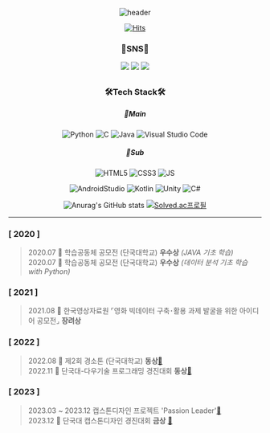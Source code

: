 <div align="center">
  
  ![header](https://capsule-render.vercel.app/api?type=waving&color=timeAuto&height=300&section=header&text=Se%20Jun&fontSize=90)
  
  [![Hits](https://hits.seeyoufarm.com/api/count/incr/badge.svg?url=https%3A%2F%2Fgithub.com%2FWaRoong2&count_bg=%2327364B&title_bg=%235F7D82&icon=&icon_color=%23FFFFFF&title=hits&edge_flat=false)]([https://hits.seeyoufarm.com](https://github.com/WaRoong2))
  
  ### 🐾SNS🐾
  <a href="https://www.instagram.com/unc._.3s/?hl=ko" target="_blank"><img src="https://img.shields.io/badge/unc._.3s-E4405F?style=for-the-badge&logo=instagram&logoColor=white"/></a>
  <a href="https://blog.naver.com/waroong2" target="_blank"><img src="https://img.shields.io/badge/diary-03C75A?style=for-the-badge&logo=naver&logoColor=white"/></a>
  <a href="https://three-jun.tistory.com/" target="_blank"><img src="https://img.shields.io/badge/tech-000000?style=for-the-badge&logo=tistory&logoColor=white"/></a>
  
  ##
  ### 🛠Tech Stack🛠
  ##### 🍖Main
  ![Python](https://img.shields.io/badge/python-3670A0?style=for-the-badge&logo=python&logoColor=ffdd54)
  ![C](https://img.shields.io/badge/c-%2300599C.svg?style=for-the-badge&logo=c&logoColor=white)
  ![Java](https://img.shields.io/badge/java-%23ED8B00.svg?style=for-the-badge&logo=java&logoColor=white)
  ![Visual Studio Code](https://img.shields.io/badge/VSC-007ACC.svg?style=for-the-badge&logo=Visual%20Studio%20Code&logoColor=white)
  ##### 🍑Sub
  ![HTML5](https://img.shields.io/badge/html5-%23E34F26.svg?style=for-the-badge&logo=html5&logoColor=white)
  ![CSS3](https://img.shields.io/badge/css3-%231572B6.svg?style=for-the-badge&logo=css3&logoColor=white)
  ![JS](https://img.shields.io/badge/JavaScript-F7DF1E.svg?style=for-the-badge&logo=javascript&logoColor=white)
  
  ![AndroidStudio](https://img.shields.io/badge/androidstudio-3DDC84.svg?style=for-the-badge&logo=androidstudio&logoColor=white)
  ![Kotlin](https://img.shields.io/badge/kotlin-7F52FF.svg?style=for-the-badge&logo=kotlin&logoColor=white)
  ![Unity](https://img.shields.io/badge/unity-FFFFFF.svg?style=for-the-badge&logo=unity&logoColor=black)
  ![C#](https://img.shields.io/badge/csharp-239120.svg?style=for-the-badge&logo=csharp&logoColor=white)
  
  ![Anurag's GitHub stats](https://github-readme-stats.vercel.app/api?username=WaRoong2&show_icons=true&theme=transparent)
  [![Solved.ac프로필](http://mazassumnida.wtf/api/v2/generate_badge?boj=lsj1137)](https://solved.ac/lsj1137)
  
</div>

---  
### [ 2020 ]  
>2020.07  🥈 학습공동체 공모전 (단국대학교) **우수상** *(JAVA 기초 학습)*    
>2020.07  🥈 학습공동체 공모전 (단국대학교) **우수상** *(데이터 분석 기초 학습 with Python)*  
### [ 2021 ]  
>2021.08  🥉 한국영상자료원 ⌜영화 빅데이터 구축･활용 과제 발굴을 위한 아이디어 공모전⌟ **장려상**     
### [ 2022 ]  
>2022.08 🥉 제2회 경소톤 (단국대학교) **동상**[🔗](https://github.com/kimyeonhong00/dorazy)   
>2022.11 🥉 단국대-다우기술 프로그래밍 경진대회 **동상**[🔗](https://github.com/WaRoong2/DKU_DowTech_2022)
### [ 2023 ]
>2023.03 ~ 2023.12 캡스톤디자인 프로젝트 'Passion Leader'[🔗](https://github.com/WaRoong2/PassionLeader)  
>2023.12 🥇 단국대 캡스톤디자인 경진대회 **금상** [🔗](https://github.com/WaRoong2/PassionLeader)
